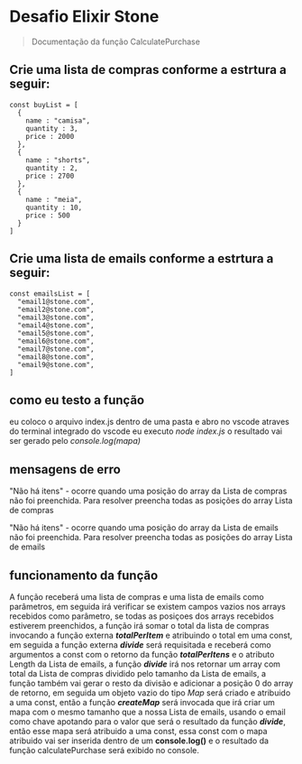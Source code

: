 # Desafio Elixir Stone
> Documentação da função CalculatePurchase

## Crie uma lista de compras conforme a estrtura a seguir:
```
const buyList = [
  {
    name : "camisa",
    quantity : 3,
    price : 2000
  },
  {
    name : "shorts",
    quantity : 2,
    price : 2700
  },
  {
    name : "meia",
    quantity : 10,
    price : 500
  }
]
```

## Crie uma lista de emails conforme a estrtura a seguir:
```
const emailsList = [
  "email1@stone.com",
  "email2@stone.com",
  "email3@stone.com",
  "email4@stone.com",
  "email5@stone.com",
  "email6@stone.com",
  "email7@stone.com",
  "email8@stone.com",
  "email9@stone.com",
]
```

## como eu testo a função

eu coloco o arquivo index.js dentro de uma pasta e abro no vscode atraves do terminal integrado do vscode eu executo *node index.js* o resultado vai ser gerado pelo *console.log(mapa)*

## mensagens de erro 

"Não há itens" - ocorre quando uma posição do array da Lista de compras não foi preenchida. Para resolver preencha todas as posições do array Lista de compras

"Não há itens" - ocorre quando uma posição do array da Lista de emails não foi preenchida. Para resolver preencha todas as posições do array Lista de emails

## funcionamento da função

A função receberá uma lista de compras e uma lista de emails como parâmetros, em seguida irá verificar se existem campos vazios nos arrays recebidos como parâmetro, se todas as posiçoes dos arrays recebidos estiverem preenchidos, a função irá somar o total da lista de compras invocando a função externa **_totalPerItem_** e atribuindo o total em uma const, em seguida a função externa **_divide_** será requisitada e receberá como argumentos a const com o retorno da função **_totalPerItens_** e o atributo Length da Lista de emails, a função **_divide_** irá nos retornar um array com total da Lista de compras dividido pelo tamanho da Lista de emails, a função também vai gerar o resto da divisão e adicionar a posição 0 do array de retorno, em seguida um objeto vazio do tipo *Map* será criado e atribuido a uma const, então a função **_createMap_** será invocada que irá criar um mapa com o mesmo tamanho que a nossa Lista de emails, usando o email como chave apotando para o valor que será o resultado da função **_divide_**, então esse mapa será atribuido a uma const, essa const com o mapa atribuido vai ser inserida dentro de um **console.log()** e o resultado da função calculatePurchase será exibido no console.